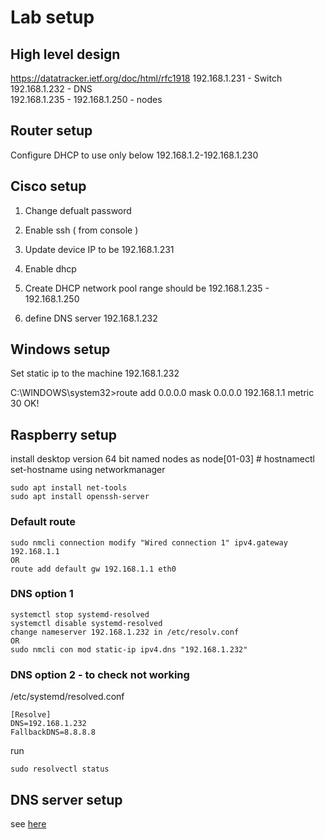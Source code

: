 # Lab setup

## High level design 
https://datatracker.ietf.org/doc/html/rfc1918
192.168.1.231 - Switch 
192.168.1.232 - DNS  
192.168.1.235 - 192.168.1.250 - nodes   

## Router setup
Configure DHCP to use only below 
192.168.1.2-192.168.1.230


## Cisco setup
1. Change defualt password

2. Enable ssh  ( from console ) 
3. Update device IP to be 192.168.1.231
4. Enable dhcp  
5. Create DHCP network pool 
range should be 192.168.1.235 - 192.168.1.250

6. define DNS server 192.168.1.232
 


## Windows setup
Set static ip to the machine
192.168.1.232


C:\WINDOWS\system32>route add 0.0.0.0 mask 0.0.0.0 192.168.1.1 metric 30
 OK!



## Raspberry setup

install desktop version 64 bit
named nodes as node[01-03] # hostnamectl set-hostname 
using networkmanager 

```
sudo apt install net-tools 
sudo apt install openssh-server
```

### Default route 

```
sudo nmcli connection modify "Wired connection 1" ipv4.gateway 192.168.1.1  
OR
route add default gw 192.168.1.1 eth0
```

### DNS option 1
```
systemctl stop systemd-resolved  
systemctl disable systemd-resolved 
change nameserver 192.168.1.232 in /etc/resolv.conf
OR
sudo nmcli con mod static-ip ipv4.dns "192.168.1.232"
```




### DNS option 2 - to check not working 
/etc/systemd/resolved.conf
```
[Resolve]
DNS=192.168.1.232
FallbackDNS=8.8.8.8
```

run 
```
sudo resolvectl status
```

## DNS server setup

see [here](dns/README.md)
